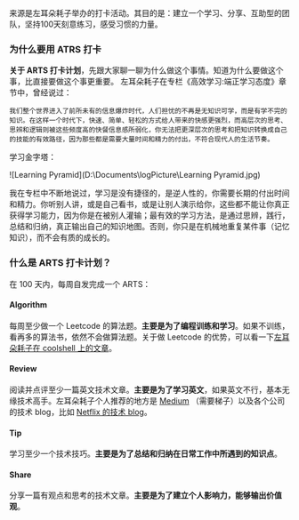 来源是左耳朵耗子举办的打卡活动。其目的是：建立一个学习、分享、互助型的团队，坚持100天刻意练习，感受习惯的力量。

### **为什么要用 ATRS 打卡**

**关于 ARTS 打卡计划**，先跟大家聊一聊为什么做这个事情。知道为什么要做这个事，比直接要做这个事更重要。 左耳朵耗子在专栏《高效学习:端正学习态度》章节中，曾经说过：

```我们整个世界进入了前所未有的信息爆炸时代，人们担忧的不再是无知识可学，而是有学不完的知识。在这样一个时代下，快速、简单、轻松的方式给人带来的快感更强烈，而高层次的思考、思辨和逻辑则被这些频度高的快餐信息感所弱化，你无法把更深层次的思考和把知识转换成自己的技能的有效路径，因为那些都是需要大量时间和精力的付出，不符合现代人的生活节奏。```

学习金字塔：

![Learning Pyramid](D:\Documents\logPicture\Learning Pyramid.jpg)

我在专栏中不断地说过，学习是没有捷径的，是逆人性的，你需要长期的付出时间和精力。你听别人讲，或是自己看书，或是让别人演示给你，这些都不能让你真正获得学习能力，因为你是在被别人灌输；最有效的学习方法，是通过思辨，践行，总结和归纳，真正输出自己的知识地图。否则，你只是在机械地重复某件事（记忆知识），而不会有质的成长的。

### **什么是 ARTS 打卡计划？**

在 100 天内，每周自发完成一个 ARTS：

#### **Algorithm**

每周至少做一个 Leetcode 的算法题。**主要是为了编程训练和学习**。如果不训练，看再多的算法书，依然不会做算法题。关于做 Leetcode 的优势，可以看一下[左耳朵耗子在 coolshell 上的文章](https://coolshell.cn/articles/12052.html)。

#### **Review**

阅读并点评至少一篇英文技术文章。**主要是为了学习英文**，如果英文不行，基本无缘技术高手。左耳朵耗子个人推荐的地方是 [Medium](https://medium.com/) （需要梯子）以及各个公司的技术 blog，比如 [Netflix 的技术 blog](http://techblog.netflix.com/)。

#### **Tip**

学习至少一个技术技巧。**主要是为了总结和归纳在日常工作中所遇到的知识点**。

#### **Share**

分享一篇有观点和思考的技术文章。**主要是为了建立个人影响力，能够输出价值观**。